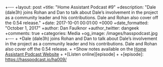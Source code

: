 +---
 +layout: post
 +title: "Home Assistant Podcast #9"
 +description: "Dale (dale3h) joins Rohan and Dan to talk about Dale’s involvement in the project as a community 
 leader and his contributions. Dale and Rohan also cover off the 0.54 release."
 +date: 2017-10-01 00:01:00 +0000
 +date_formatted: "October 1, 2017"
 +author: Dan Faulknor
 +author_twitter: dangeek
 +comments: true
 +categories: Media
 +og_image: /images/hasspodcast.jpg
 +---
 +
 +Dale (dale3h) joins Rohan and Dan to talk about Dale’s involvement in the project as a community 
 leader and his contributions. Dale and Rohan also cover off the 0.54 release.
 +
 +Show notes available on the [Home Assistant Podcast Website](https://hasspodcast.io/ha009/)
 +
 +[Listen online][episode]
 +
 +[episode]: https://hasspodcast.io/ha009/
